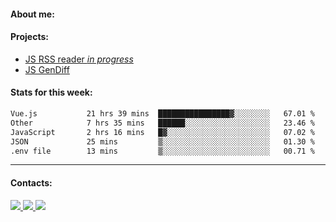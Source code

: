 #### About me:

#### Projects:
- [JS RSS reader *in progress*](https://github.com/GKoil/frontend-project-lvl3)
- [JS GenDiff](https://github.com/GKoil/GenDiff)

#### Stats for this week:
<!--START_SECTION:waka-->

```txt
Vue.js           21 hrs 39 mins  ████████████████▓░░░░░░░░   67.01 %
Other            7 hrs 35 mins   ██████░░░░░░░░░░░░░░░░░░░   23.46 %
JavaScript       2 hrs 16 mins   █▓░░░░░░░░░░░░░░░░░░░░░░░   07.02 %
JSON             25 mins         ▒░░░░░░░░░░░░░░░░░░░░░░░░   01.30 %
.env file        13 mins         ▒░░░░░░░░░░░░░░░░░░░░░░░░   00.71 %
```

<!--END_SECTION:waka-->
---
#### Contacts:

<a target='_blank' title='LinkedIn' href="https://www.linkedin.com/in/gkoil/">
  <img src="https://img.shields.io/badge/LinkedIn-0077B5?style=for-the-badge&logo=linkedin&logoColor=white" />
</a>
<a target='_blank' title='Telegram' href="https://t.me/gkoil">
  <img src="https://img.shields.io/badge/Telegram-2CA5E0?style=for-the-badge&logo=telegram&logoColor=white" />
</a>
<a target='_blank' title='Gmail' href="mailto: gk.grigorev@gmail.com">
  <img src="https://img.shields.io/badge/Gmail-D14836?style=for-the-badge&logo=gmail&logoColor=white" />
</a>

